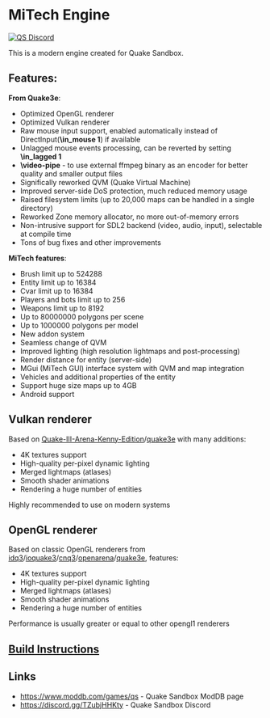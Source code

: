 # MiTech Engine

<a href="https://discord.com/invite/TZubjHHKty"><img src="https://img.shields.io/discord/1145198169441960067?color=7289da&logo=discord&logoColor=white" alt="QS Discord" /></a>

This is a modern engine created for Quake Sandbox.

## Features:

**From Quake3e**:

* Optimized OpenGL renderer
* Optimized Vulkan renderer
* Raw mouse input support, enabled automatically instead of DirectInput(**\in_mouse 1**) if available
* Unlagged mouse events processing, can be reverted by setting **\in_lagged 1**
* **\video-pipe** - to use external ffmpeg binary as an encoder for better quality and smaller output files
* Significally reworked QVM (Quake Virtual Machine)
* Improved server-side DoS protection, much reduced memory usage
* Raised filesystem limits (up to 20,000 maps can be handled in a single directory)
* Reworked Zone memory allocator, no more out-of-memory errors
* Non-intrusive support for SDL2 backend (video, audio, input), selectable at compile time
* Tons of bug fixes and other improvements

**MiTech features**:

* Brush limit up to 524288
* Entity limit up to 16384
* Cvar limit up to 16384
* Players and bots limit up to 256
* Weapons limit up to 8192
* Up to 80000000 polygons per scene
* Up to 1000000 polygons per model
* New addon system
* Seamless change of QVM
* Improved lighting (high resolution lightmaps and post-processing)
* Render distance for entity (server-side)
* MGui (MiTech GUI) interface system with QVM and map integration
* Vehicles and additional properties of the entity
* Support huge size maps up to 4GB
* Android support

## Vulkan renderer

Based on [Quake-III-Arena-Kenny-Edition](https://github.com/kennyalive/Quake-III-Arena-Kenny-Edition)/[quake3e](https://github.com/ec-/Quake3e) with many additions:

* 4K textures support
* High-quality per-pixel dynamic lighting
* Merged lightmaps (atlases)
* Smooth shader animations
* Rendering a huge number of entities

Highly recommended to use on modern systems

## OpenGL renderer

Based on classic OpenGL renderers from [idq3](https://github.com/id-Software/Quake-III-Arena)/[ioquake3](https://github.com/ioquake/ioq3)/[cnq3](https://bitbucket.org/CPMADevs/cnq3)/[openarena](https://github.com/OpenArena/engine)/[quake3e](https://github.com/ec-/Quake3e), features:

* 4K textures support
* High-quality per-pixel dynamic lighting
* Merged lightmaps (atlases)
* Smooth shader animations
* Rendering a huge number of entities

Performance is usually greater or equal to other opengl1 renderers

## [Build Instructions](BUILD.md)

## Links

* https://www.moddb.com/games/qs - Quake Sandbox ModDB page
* https://discord.gg/TZubjHHKty - Quake Sandbox Discord
